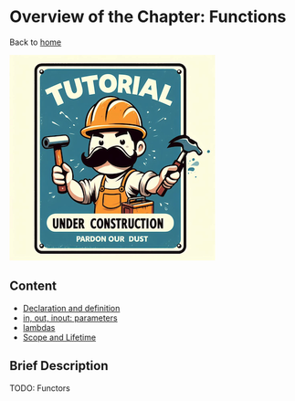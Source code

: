 # Overview of the Chapter: Functions

Back to [home](../README.md)

![Tutorial Under Construction](../TutorialUnderConstruction.png)

## Content

* [Declaration and definition](Declaration.md)
* [in, out, inout: parameters](parameters.md)
* [lambdas](lambdas.md)
* [Scope and Lifetime](Scope_Lifetime.md)

## Brief Description

TODO: Functors
